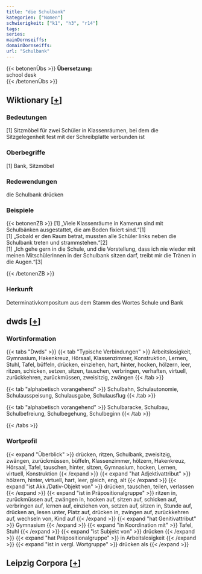 ```yaml
---
title: "die Schulbank"
kategorien: ["Nomen"]
schwierigkeit: ["k1", "h3", "r14"]
tags:
series:
mainDornseiffs:
domainDornseiffs:
url: "Schulbank"
---
```


{{< betonenÜbs >}}
**Übersetzung:**  
school desk  
{{< /betonenÜbs >}}

## Wiktionary [[+](https://de.wiktionary.org/wiki/Schulbank)]

### Bedeutungen
[1] Sitzmöbel für zwei Schüler in Klassenräumen, bei dem die Sitzgelegenheit fest mit der Schreibplatte verbunden ist  

### Oberbegriffe
[1] Bank, Sitzmöbel  

### Redewendungen
die Schulbank drücken  

### Beispiele
{{< betonenZB >}}
[1] „Viele Klassenräume in Kamerun sind mit Schulbänken ausgestattet, die am Boden fixiert sind.“[1]  
[1] „Sobald er den Raum betrat, mussten alle Schüler links neben die Schulbank treten und strammstehen.“[2]  
[1] „Ich gehe gern in die Schule, und die Vorstellung, dass ich nie wieder mit meinen Mitschülerinnen in der Schulbank sitzen darf, treibt mir die Tränen in die Augen.“[3]  

{{< /betonenZB >}}
### Herkunft
Determinativkompositum aus dem Stamm des Wortes Schule und Bank  



## dwds [[+](https://www.dwds.de/wb/Schulbank)]

### Wortinformation
{{< tabs "Dwds" >}}
{{< tab "Typische Verbindungen" >}}
Arbeitslosigkeit, Gymnasium, Hakenkreuz, Hörsaal, Klassenzimmer, Konstruktion, Lernen, Stuhl, Tafel, büffeln, drücken, einziehen, hart, hinter, hocken, hölzern, leer, ritzen, schicken, setzen, sitzen, tauschen, verbringen, verhaften, virtuell, zurückkehren, zurückmüssen, zweisitzig, zwängen
{{< /tab >}}

{{< tab "alphabetisch vorangehend" >}}
Schulbahn, Schulautonomie, Schulausspeisung, Schulausgabe, Schulausflug
{{< /tab >}}

{{< tab "alphabetisch vorangehend" >}}
Schulbaracke, Schulbau, Schulbefreiung, Schulbegehung, Schulbeginn
{{< /tab >}}

{{< /tabs >}}

### Wortprofil
{{< expand "Überblick" >}} drücken, ritzen, Schulbank, zweisitzig, zwängen, zurückmüssen, büffeln, Klassenzimmer, hölzern, Hakenkreuz, Hörsaal, Tafel, tauschen, hinter, sitzen, Gymnasium, hocken, Lernen, virtuell, Konstruktion {{< /expand >}}
{{< expand "hat Adjektivattribut" >}} hölzern, hinter, virtuell, hart, leer, gleich, eng, alt {{< /expand >}}
{{< expand "ist Akk./Dativ-Objekt von" >}} drücken, tauschen, teilen, verlassen {{< /expand >}}
{{< expand "ist in Präpositionalgruppe" >}} ritzen in, zurückmüssen auf, zwängen in, hocken auf, sitzen auf, schicken auf, verbringen auf, lernen auf, einziehen von, setzen auf, sitzen in, Stunde auf, drücken an, lesen unter, Platz auf, drücken in, zwingen auf, zurückkehren auf, wechseln von, Kind auf {{< /expand >}}
{{< expand "hat Genitivattribut" >}} Gymnasium {{< /expand >}}
{{< expand "in Koordination mit" >}} Tafel, Stuhl {{< /expand >}}
{{< expand "ist Subjekt von" >}} drücken {{< /expand >}}
{{< expand "hat Präpositionalgruppe" >}} in Arbeitslosigkeit {{< /expand >}}
{{< expand "ist in vergl. Wortgruppe" >}} drücken als {{< /expand >}}

## Leipzig Corpora [[+](https://corpora.uni-leipzig.de/en/res?word=Schulbank&corpusId=deu_newscrawl-public_2018)]

